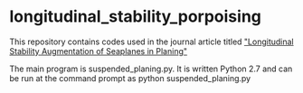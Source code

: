 # longitudinal_stability_porpoising
This repository contains codes used in the journal article titled ["Longitudinal Stability Augmentation of Seaplanes in Planing"](https://www.researchgate.net/publication/303504143_Longitudinal_Stability_Augmentation_of_Seaplanes_in_Planing)

The main program is suspended_planing.py.  It is written Python 2.7 and can be run at the command prompt as
python suspended_planing.py

